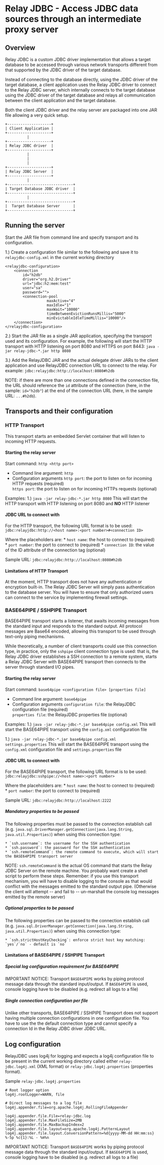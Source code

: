 # Relay JDBC - Access JDBC data sources through an intermediate proxy server

## Overview

Relay JDBC is a custom JDBC driver implementation that allows a target 
database to be accessed through various network transports different 
from that supported by the JDBC driver of the target database.

Instead of connecting to the database directly, using the JDBC driver 
of the target database, a client application uses the Relay JDBC 
driver to connect to the Relay JDBC server, which internally connects 
to the target database using the JDBC driver of the target database
and relays all communication between the client application and
the target database.

Both the client JDBC driver and the relay server are packaged into 
one JAR file allowing a very quick setup.

```
+--------------------+
| Client Application |
+--------------------+
          |      
+--------------------+
| Relay JDBC driver  |
+--------------------+
          |      
          |      
          |      
+--------------------+
| Relay JDBC Server  |
+--------------------+
          |      
+------------------------------+
| Target Database JDBC driver  |
+------------------------------+
          |      
+------------------------------+
|  Target Database Server      |
+------------------------------+
```

## Running the server

Start the JAR file from command line and specify transport and its configuration. 

1.) Create a configuration file similar to the following and save it to 
    `relayjdbc-config.xml` in the current working directory
```
<relayjdbc-configuration>
	<connection
		id="h2db"
		driver="org.h2.Driver"
		url="jdbc:h2:mem:test"
		user="sa"
       	password="">
    	<connection-pool
                   maxActive="4"
                   maxIdle="1"
                   maxWait="10000"
                   timeBetweenEvictionRunsMillis="5000"
                   minEvictableIdleTimeMillis="10000"/>
	</connection>
</relayjdbc-configuration>
```
2.) Start the JAR file as a single JAR application, specifying the transport used and its configuration. 
    For example, the following will start the HTTP transport with HTTP listening on port 8080 
    and HTTPS on port 8443: `java -jar relay-jdbc-*.jar http 8080`
    
3.) Add the RelayJDBC JAR and the actual delegate driver JARs to the client application and 
    use RelayJDBC connection URL to connect to the relay. For example:
    `jdbc:relayjdbc:http://localhost:8080#h2db`
    
NOTE: if there are more than one connections defined in the connection file, the URL should
reference the `id` attribute of the connection (here, in the sample: `id="h2db"`) at the end
of the connection URL (here, in the sample URL: `...#h2db`).        

## Transports and their configuration

### HTTP Transport 

This transport starts an embedded Servlet container that will listen to incoming HTTP requests.

#### Starting the relay server 

Start command: `http <http port>`

 * Command line argument: `http`
 * Configuration arguments
    `http port`: the port to listen on for incoming HTTP requests (required)  
    `https port`: the port to listen on for incoming HTTPs requests (optional)

Examples: 
1.) `java -jar relay-jdbc-*.jar http 8080`
This will start the HTTP transport with HTTP listening on port 8080 and **NO** HTTP listener 
    

#### JDBC URL to connect with

For the HTTP transport, the following URL format is to be used:
 `jdbc:relayjdbc:http://<host name>:<port number>#<connection ID>`

Where the placeholders are:
    * `host name`: the host to connect to (required)  
    * `port number`: the port to connect to (required)
    * `connection ID`: the value of the ID attribute of the connection tag (optional)
       
 Sample URL: `jdbc:relayjdbc:http://localhost:8080#h2db`

#### Limitations of HTTP Transport 

At the moment, HTTP transport does not have any authentication or encryption built-in.
The Relay JDBC Server will simply pass authentication to the database server.
You will have to ensure that only authorized users can connect to the service by
implementing firewall settings.

### BASE64PIPE / SSHPIPE Transport 

BASE64PIPE transport starts a listener, that awaits incoming messages from the standard input
and responds to the standard output. All protocol messages are Base64 encoded, allowing
this transport to be used through text-only piping mechanisms. 

While theoretically, a number of client transports could use this connection type,
in practice, only the `sshpipe` client connection type is used: that is, the 
Relay JDBC driver establishes a SSH connection to a remote system, starts 
a Relay JDBC Server with BASE64PIPE transport then connects to the server through 
standard I/O pipes. 
      

#### Starting the relay server 

Start command: `base64pipe <configuration file> [properties file]`

 * Command line argument: `base64pipe`
 * Configuration arguments
    `configuration file`: the RelayJDBC configuration file (required)  
    `properties file`: the RelayJDBC properties file (optional)

Examples: 
1.) `java -jar relay-jdbc-*.jar base64pipe config.xml`
This will start the BASE64PIPE transport using the `config.xml` configuration file
    
1.) `java -jar relay-jdbc-*.jar base64pipe config.xml settings.properties`
This will start the BASE64PIPE transport using the `config.xml` configuration file and `settings.properties` file

#### JDBC URL to connect with

For the BASE64PIPE transport, the following URL format is to be used:
 `jdbc:relayjdbc:sshpipe://<host name>:<port number>`

Where the placeholders are:
    * `host name`: the host to connect to (required)  
    * `port number`: the port to connect to (required)
    
 Sample URL: `jdbc:relayjdbc:http://localhost:2222`

##### Mandatory properties to be passed 

The following properties must be passed to the connection establish call
(e.g. `java.sql.DriverManager.getConnection(java.lang.String, java.util.Properties)`)
when using this connection type:

    * `ssh.username`: the username for the SSH authentication
    * `ssh.password`: the password for the SSH authentication
    * `ssh.remoteCommand`: the remote command to execute, which will start the BASE64PIPE transport server
    
NOTE: `ssh.remoteCommand` is the actual OS command that starts the Relay JDBC Server on the remote machine.
You probably want create a shell script to perform these steps. Remember: if you use this transport mechanism,
you will have to disable logging to the console as that would conflict with the messages emitted to the standard
output pipe. (Otherwise the client will attempt -- and fail to -- un-marshall the console log messages emitted 
by the remote server)

   
##### Optional properties to be passed

The following properties can be passed to the connection establish call
(e.g. `java.sql.DriverManager.getConnection(java.lang.String, java.util.Properties)`)
when using this connection type:
    
    * `ssh.strictHostKeyChecking`: enforce strict host key matching: `yes`/`no` - default is `no`


#### Limitations of BASE64PIPE / SSHPIPE Transport 

##### Special log configuration requirement for BASE64PIPE

IMPORTANT NOTICE: Transport `BASE64PIPE` works by piping protocol message data through 
the standard input/output. If `BASE64PIPE` is used, console logging have to be disabled 
(e.g. redirect all logs to a file) 

##### Single connection configuration per file

Unlike other transports, BASE64PIPE / SSHPIPE Transport does not support having multiple connection
configurations in one configuration file. You have to use the the default connection type and cannot
specify a connection Id in the Relay JDBC driver JDBC URL.  

## Log configuration 

RelayJDBC uses log4j for logging and expects a log4j configuration file to be present in the current working
directory called either `relay-jdbc.log4j.xml` (XML format) or `relay-jdbc.log4j.properties` (properties format).

Sample `relay-jdbc.log4j.properties`
```
# Root logger option
log4j.rootLogger=WARN, file

# Direct log messages to a log file
log4j.appender.file=org.apache.log4j.RollingFileAppender

log4j.appender.file.File=relay-jdbc.log
log4j.appender.file.MaxFileSize=2MB
log4j.appender.file.MaxBackupIndex=2
log4j.appender.file.layout=org.apache.log4j.PatternLayout
log4j.appender.file.layout.ConversionPattern=%d{yyyy-MM-dd HH:mm:ss} %-5p %c{1}:%L - %m%n
```

IMPORTANT NOTICE: Transport `BASE64PIPE` works by piping protocol message data through 
the standard input/output. If `BASE64PIPE` is used, console logging have to be disabled 
(e.g. redirect all logs to a file) 


